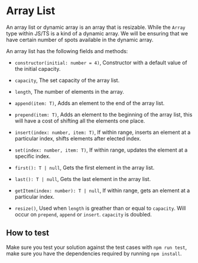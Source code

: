 
# Array List

An array list or dynamic array is an array that is resizable. While the `Array` type within JS/TS is a kind of a dynamic array. We will be ensuring that we have certain number of spots available in the dynamic array.

An array list has the following fields and methods:

* `constructor(initial: number = 4)`, Constructor with a default value of the initial capacity.

* `capacity`, The set capacity of the array list.

* `length`, The number of elements in the array.

* `append(item: T)`, Adds an element to the end of the array list.

* `prepend(item: T)`, Adds an element to the beginning of the array list, this will have a cost of shifting all the elements one place.

* `insert(index: number, item: T)`, If within range, inserts an element at a particular index, shifts elements after elected index.

* `set(index: number, item: T)`, If within range, updates the element at a specific index.

* `first(): T | null`, Gets the first element in the array list. 

* `last(): T | null`, Gets the last element in the array list.

* `getItem(index: number): T | null`, If within range, gets an element at a particular index.

* `resize()`, Used when `length` is greather than or equal to `capacity`. Will occur on `prepend`, `append` or `insert`. `capacity` is doubled.


## How to test

Make sure you test your solution against the test cases with `npm run test`, make sure you have the dependencies required by running `npm install`.
